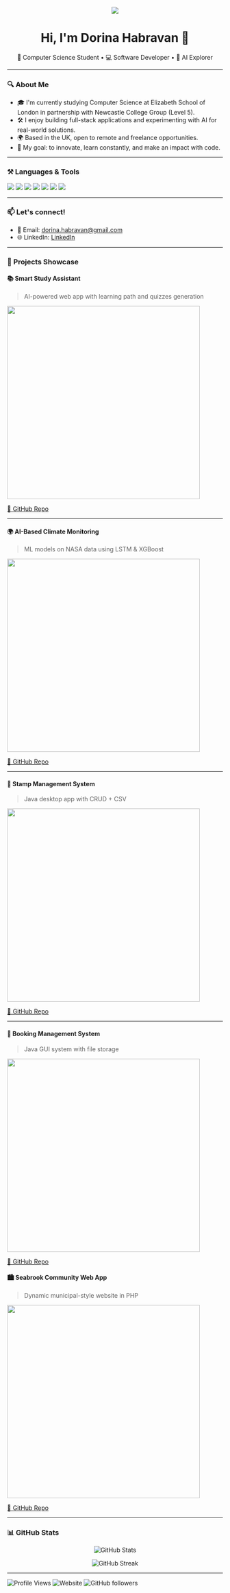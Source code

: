 <p align="center">
  <a href="https://github.com/Dorina_Habravan_IT_CV.pdf" target="_blank">
    <img src="https://img.shields.io/badge/Download-CV-blue?style=for-the-badge&logo=readthedocs" />
  </a>
</p>


<!-- Header -->
<h1 align="center">Hi, I'm Dorina Habravan 👋</h1>
<p align="center">
🌟 Computer Science Student • 💻 Software Developer • 🤖 AI Explorer
</p>

---

### 🔍 About Me

- 🎓 I'm currently studying Computer Science at Elizabeth School of London in partnership with  Newcastle College Group (Level 5).
- 🛠️ I enjoy building full-stack applications and experimenting with AI for real-world solutions.
- 🌍 Based in the UK, open to remote and freelance opportunities.
- 🚀 My goal: to innovate, learn constantly, and make an impact with code.

---

### ⚒️ Languages & Tools

<p align="left">
  <img src="https://img.shields.io/badge/Java-ED8B00?style=for-the-badge&logo=java&logoColor=white"/>
  <img src="https://img.shields.io/badge/Python-3776AB?style=for-the-badge&logo=python&logoColor=white"/>
  <img src="https://img.shields.io/badge/React-20232A?style=for-the-badge&logo=react&logoColor=61DAFB"/>
  <img src="https://img.shields.io/badge/MySQL-00758F?style=for-the-badge&logo=mysql&logoColor=white"/>
  <img src="https://img.shields.io/badge/PHP-777BB4?style=for-the-badge&logo=php&logoColor=white"/>
  <img src="https://img.shields.io/badge/HTML5-E34F26?style=for-the-badge&logo=html5&logoColor=white"/>
  <img src="https://img.shields.io/badge/CSS3-1572B6?style=for-the-badge&logo=css3&logoColor=white"/>
</p>

---



### 📫 Let's connect!
- 📧 Email: dorina.habravan@gmail.com
- 🌐 LinkedIn: [LinkedIn](https://linkedin.com/in/dorina-habravan-663710198)



---
### 🧠 Projects Showcase

#### 📚 Smart Study Assistant
> AI-powered web app with learning path and quizzes generation

<img src="https://github.com/user-attachments/assets/ed5e9f94-7cd1-4021-8f84-04fdbd4b2310" width="450"/>

[🔗 GitHub Repo](https://github.com/dorinahabravan/Smart-Study-Assistant-App)

---

#### 🌍 AI-Based Climate Monitoring
> ML models on NASA data using LSTM & XGBoost  

<img src="https://github.com/user-attachments/assets/e414e634-186f-437d-a291-cd4966be2a26" width="450"/>

[🔗 GitHub Repo](https://github.com/dorinahabravan/climate-ai-remote-sensing)

---

#### 📮 Stamp Management System
> Java desktop app with CRUD + CSV  

<img src="https://github.com/user-attachments/assets/09c21650-951a-45eb-8594-4c15a44d4df7" width="450"/>

[🔗 GitHub Repo](https://github.com/dorinahabravan/stamp_management_system)

---

#### 📅 Booking Management System
> Java GUI system with file storage  

<img src="https://github.com/user-attachments/assets/a698b2d1-ec64-4c40-946b-2c7aa0fbb340" width="450"/>

[🔗 GitHub Repo](https://github.com/dorinahabravan/bookingmanagementsystem)


#### 🏙️ Seabrook Community Web App
> Dynamic municipal-style website in PHP

<img src="https://github.com/user-attachments/assets/d3773b71-42d4-478f-9b5e-9a88083b50ed" width="450"/>

[🔗 GitHub Repo](https://github.com/dorinahabravan/seabrookcommunity)

---

### 📊 GitHub Stats

<p align="center">
  <img src="https://github-readme-stats.vercel.app/api?username=dorinahabravan&show_icons=true&theme=radical" alt="GitHub Stats"/>
</p>

<p align="center">
  <img src="https://github-readme-streak-stats.herokuapp.com/?user=dorinahabravan&theme=radical" alt="GitHub Streak"/>
</p>

---
![Profile Views](https://komarev.com/ghpvc/?username=dorinahabravan&color=blue)
![Website](https://img.shields.io/badge/Portfolio-Live-blue)
![GitHub followers](https://img.shields.io/github/followers/dorinahabravan?label=Follow&style=social)




